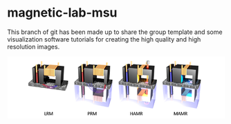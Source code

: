 # magnetic-lab-msu
This branch of git has been made up to share the group template and
some visualization software tutorials for creating the high quality and high resolution images.





![hdd](hdd_crop.png)



